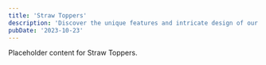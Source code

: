 ```yaml
---
title: 'Straw Toppers'
description: 'Discover the unique features and intricate design of our Straw Toppers. Perfect for various applications, this piece adds a touch of creativity and innovation to any setting.'
pubDate: '2023-10-23'
---
```


Placeholder content for Straw Toppers.
